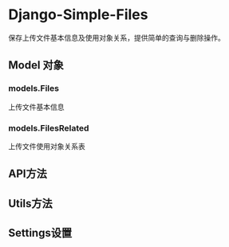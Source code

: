 # Django-Simple-Files保存上传文件基本信息及使用对象关系，提供简单的查询与删除操作。## Model 对象### models.Files上传文件基本信息### models.FilesRelated上传文件使用对象关系表## API方法## Utils方法## Settings设置